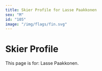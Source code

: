 ```yaml
---
title: Skier Profile for Lasse Paakkonen
sex: "M"
id: "105"
image: "/img/flags/fin.svg" 
---
```


# Skier Profile

This page is for: Lasse Paakkonen.
    